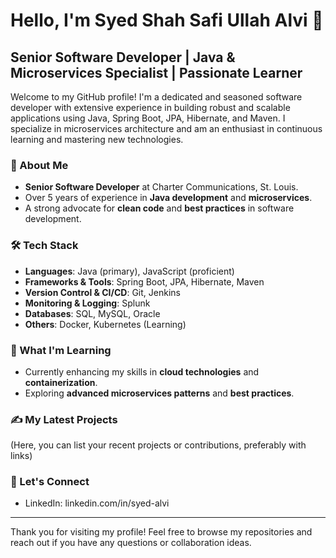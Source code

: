# Hello, I'm Syed Shah Safi Ullah Alvi 👋

## Senior Software Developer | Java & Microservices Specialist | Passionate Learner

Welcome to my GitHub profile! I'm a dedicated and seasoned software developer with extensive experience in building robust and scalable applications using Java, Spring Boot, JPA, Hibernate, and Maven. I specialize in microservices architecture and am an enthusiast in continuous learning and mastering new technologies.

### 🚀 About Me
- **Senior Software Developer** at Charter Communications, St. Louis.
- Over 5 years of experience in **Java development** and **microservices**.
- A strong advocate for **clean code** and **best practices** in software development.

### 🛠 Tech Stack
- **Languages**: Java (primary), JavaScript (proficient)
- **Frameworks & Tools**: Spring Boot, JPA, Hibernate, Maven
- **Version Control & CI/CD**: Git, Jenkins
- **Monitoring & Logging**: Splunk
- **Databases**: SQL, MySQL, Oracle
- **Others**: Docker, Kubernetes (Learning)

### 🌱 What I'm Learning
- Currently enhancing my skills in **cloud technologies** and **containerization**.
- Exploring **advanced microservices patterns** and **best practices**.

### ✍️ My Latest Projects
(Here, you can list your recent projects or contributions, preferably with links)

### 🤝 Let's Connect
- LinkedIn: linkedin.com/in/syed-alvi

---

Thank you for visiting my profile! Feel free to browse my repositories and reach out if you have any questions or collaboration ideas.

